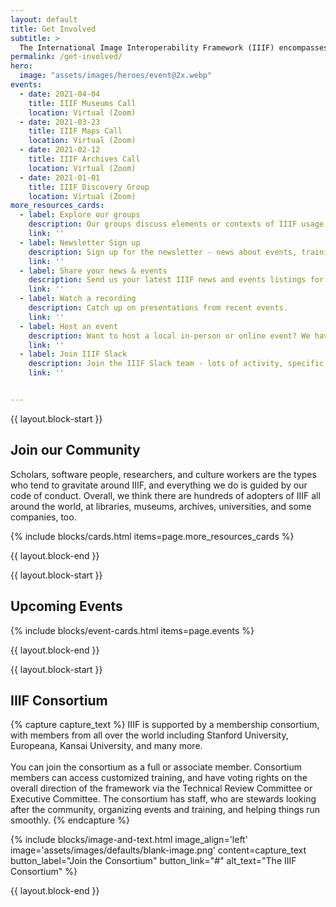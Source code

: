```yaml
---
layout: default
title: Get Involved
subtitle: >
  The International Image Interoperability Framework (IIIF) encompasses a large and growing community of interested individuals, organizations, a Consortium.
permalink: /get-involved/
hero:
  image: "assets/images/heroes/event@2x.webp"
events:
  - date: 2021-04-04
    title: IIIF Museums Call
    location: Virtual (Zoom)
  - date: 2021-03-23
    title: IIIF Maps Call
    location: Virtual (Zoom)
  - date: 2021-02-12
    title: IIIF Archives Call
    location: Virtual (Zoom)
  - date: 2021-01-01
    title: IIIF Discovery Group
    location: Virtual (Zoom)
more_resources_cards:
  - label: Explore our groups
    description: Our groups discuss elements or contexts of IIIF usage or to agree on direction of an idea or initiative.
    link: ''
  - label: Newsletter Sign up
    description: Sign up for the newsletter - news about events, training, cool projects, and community updates
    link: ''
  - label: Share your news & events
    description: Send us your latest IIIF news and events listings for inclusion in our monthly newsletter.
    link: ''
  - label: Watch a recording
    description: Catch up on presentations from recent events.
    link: ''
  - label: Host an event
    description: Want to host a local in-person or online event? We have a guide for that.
    link: ''
  - label: Join IIIF Slack
    description: Join the IIIF Slack team - lots of activity, specific channels for groups, and more!
    link: ''


---
```

{{ layout.block-start }}
## Join our Community

Scholars, software people, researchers, and culture workers are the types who tend to gravitate around IIIF, and everything we do is guided by our code of conduct. Overall, we think there are hundreds of adopters of IIIF all around the world, at libraries, museums, archives, universities, and some companies, too.

{% include blocks/cards.html items=page.more_resources_cards %}

{{ layout.block-end }}




{{ layout.block-start }}

## Upcoming Events

{% include blocks/event-cards.html items=page.events %}


{{ layout.block-end }}



{{ layout.block-start }}

## IIIF Consortium

{% capture capture_text %}
IIIF is supported by a membership consortium, with members from all over the world including Stanford University, Europeana, Kansai University, and many more.
<br><br>
You can join the consortium as a full or associate member. Consortium members can access customized training, and have voting rights on the overall direction of the framework via the Technical Review Committee or Executive Committee. The consortium has staff, who are stewards looking after the community, organizing events and training, and helping things run smoothly.
{% endcapture %}

{% include blocks/image-and-text.html image_align='left' image='assets/images/defaults/blank-image.png' content=capture_text button_label="Join the Consortium" button_link="#" alt_text="The IIIF Consortium" %}

{{ layout.block-end }}
